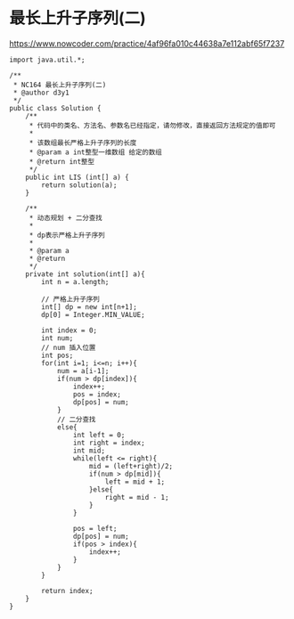 # 最长上升子序列(二)
https://www.nowcoder.com/practice/4af96fa010c44638a7e112abf65f7237

    import java.util.*;
    
    /**
     * NC164 最长上升子序列(二)
     * @author d3y1
     */
    public class Solution {
        /**
         * 代码中的类名、方法名、参数名已经指定，请勿修改，直接返回方法规定的值即可
         *
         * 该数组最长严格上升子序列的长度
         * @param a int整型一维数组 给定的数组
         * @return int整型
         */
        public int LIS (int[] a) {
            return solution(a);
        }
    
        /**
         * 动态规划 + 二分查找
         *
         * dp表示严格上升子序列
         *
         * @param a
         * @return
         */
        private int solution(int[] a){
            int n = a.length;
    
            // 严格上升子序列
            int[] dp = new int[n+1];
            dp[0] = Integer.MIN_VALUE;
    
            int index = 0;
            int num;
            // num 插入位置
            int pos;
            for(int i=1; i<=n; i++){
                num = a[i-1];
                if(num > dp[index]){
                    index++;
                    pos = index;
                    dp[pos] = num;
                }
                // 二分查找
                else{
                    int left = 0;
                    int right = index;
                    int mid;
                    while(left <= right){
                        mid = (left+right)/2;
                        if(num > dp[mid]){
                            left = mid + 1;
                        }else{
                            right = mid - 1;
                        }
                    }
    
                    pos = left;
                    dp[pos] = num;
                    if(pos > index){
                        index++;
                    }
                }
            }
    
            return index;
        }
    }
    

